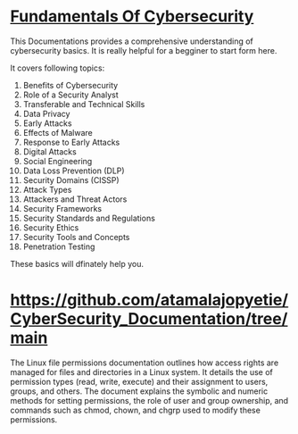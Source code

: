 # [Fundamentals Of Cybersecurity](https://github.com/atamalajopyetie/CyberSecurity_Documentation/tree/main)
This Documentations provides a comprehensive understanding of cybersecurity basics.
It is really helpful for a begginer to start form here.

It covers following topics:
1) Benefits of Cybersecurity
2) Role of a Security Analyst
3) Transferable and Technical Skills
4) Data Privacy
5) Early Attacks
6) Effects of Malware
7) Response to Early Attacks
8) Digital Attacks
9) Social Engineering
10) Data Loss Prevention (DLP)
11) Security Domains (CISSP)
12) Attack Types
13) Attackers and Threat Actors
14) Security Frameworks
15) Security Standards and Regulations
16) Security Ethics
17) Security Tools and Concepts
18) Penetration Testing

These basics will dfinately help you.

# https://github.com/atamalajopyetie/CyberSecurity_Documentation/tree/main
The Linux file permissions documentation outlines how access rights are managed for files and directories in a Linux system. It details the use of permission types (read, write, execute) and their assignment to users, groups, and others. The document explains the symbolic and numeric methods for setting permissions, the role of user and group ownership, and commands such as chmod, chown, and chgrp used to modify these permissions.



